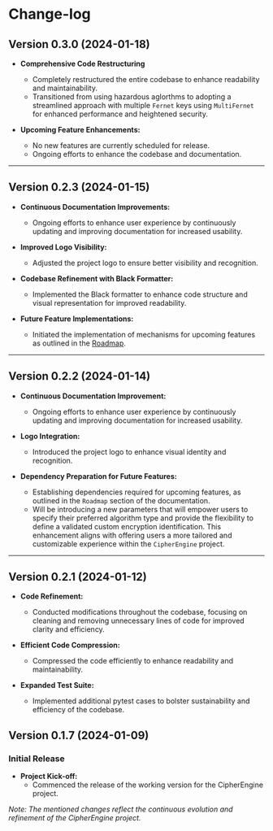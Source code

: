 # Change-log

## Version 0.3.0 (2024-01-18)
- **Comprehensive Code Restructuring**
  - Completely restructured the entire codebase to enhance readability and maintainability.
  - Transitioned from using hazardous aglorthms to adopting a streamlined approach with multiple `Fernet` keys using `MultiFernet` for enhanced performance and heightened security.

- **Upcoming Feature Enhancements:**
  - No new features are currently scheduled for release.
  - Ongoing efforts to enhance the codebase and documentation.
---

## Version 0.2.3 (2024-01-15)
- **Continuous Documentation Improvements:**
  - Ongoing efforts to enhance user experience by continuously updating and improving documentation for increased usability.

- **Improved Logo Visibility:**
  - Adjusted the project logo to ensure better visibility and recognition.

- **Codebase Refinement with Black Formatter:**
  - Implemented the Black formatter to enhance code structure and visual representation for improved readability.

- **Future Feature Implementations:**
  - Initiated the implementation of mechanisms for upcoming features as outlined in the [Roadmap](./README.md#Roadmap).
  
---

## Version 0.2.2 (2024-01-14)
- **Continuous Documentation Improvement:**
  - Ongoing efforts to enhance user experience by continuously updating and improving documentation for increased usability.

- **Logo Integration:**
  - Introduced the project logo to enhance visual identity and recognition.

- **Dependency Preparation for Future Features:**
  - Establishing dependencies required for upcoming features, as outlined in the `Roadmap` section of the documentation.
  - Will be introducing a new parameters that will empower users to specify their preferred algorithm type and provide the flexibility to define a validated custom encryption identification. This enhancement aligns with offering users a more tailored and customizable experience within the `CipherEngine` project.
---

## Version 0.2.1 (2024-01-12)
- **Code Refinement:**
  - Conducted modifications throughout the codebase, focusing on cleaning and removing unnecessary lines of code for improved clarity and efficiency.

- **Efficient Code Compression:**
  - Compressed the code efficiently to enhance readability and maintainability.

- **Expanded Test Suite:**
  - Implemented additional pytest cases to bolster sustainability and efficiency of the codebase.

## Version 0.1.7 (2024-01-09)

### Initial Release

- **Project Kick-off:**
  - Commenced the release of the working version for the CipherEngine project.

*Note: The mentioned changes reflect the continuous evolution and refinement of the CipherEngine project.*